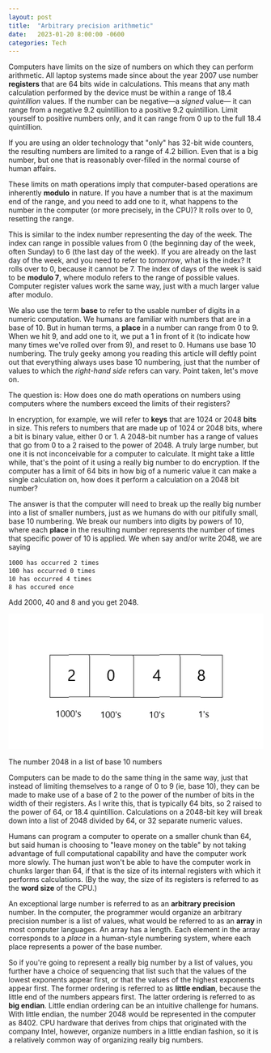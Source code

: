 ```yaml
---
layout: post
title:  "Arbitrary precision arithmetic"
date:   2023-01-20 8:00:00 -0600
categories: Tech
---
```


Computers have limits on the size of numbers on which they can
perform arithmetic.
All laptop systems made since about the year 2007
use number **registers** that are 64 bits wide in calculations.
This means that any math calculation performed by the device
must be within a range of 18.4 _quintillion_ values.
If the number can be negative&#8212;a _signed_ value&#8212;
it can range from a negative 9.2 quintillion to a positive 9.2 quintillion.
Limit yourself to positive numbers only,
and it can range from 0 up to the full 18.4 quintillion.

If you are using an older technology that "only" has 32-bit wide counters,
the resulting numbers are limited to a range of 4.2 billion.
Even that is a big number, but one that is reasonably over-filled
in the normal course of human affairs.

These limits on math operations imply that computer-based
operations are inherently **modulo** in nature.
If you have a number that is at the maximum end of the range,
and you need to add one to it, what happens to the number
in the computer (or more precisely, in the CPU)?
It rolls over to 0, resetting the range.

This is similar to the index number representing the day of the week.
The index can range in possible values
from 0 (the beginning day of the week, often Sunday)
to 6 (the last day of the week).
If you are already on the last day of the week,
and you need to refer to _tomorrow_, what is the index?
It rolls over to 0, because it cannot be 7.
The index of days of the week is said to be **modulo 7**,
where modulo refers to the range of possible values.
Computer register values work the same way, just with a much larger
value after modulo.

We also use the term **base** to refer to the usable number of digits
in a numeric computation.
We humans are familiar with numbers that are in a base of 10.
But in human terms, a **place** in a number can range from 0 to 9.
When we hit 9, and add one to it, we put a 1 in front of it
(to indicate how many times we've rolled over from 9),
and reset to 0.
Humans use base 10 numbering.
The truly geeky among you reading this article will deftly point
out that everything always uses base 10 numbering,
just that the number of values to which the _right-hand side_ refers
can vary.
Point taken, let's move on.

The question is:
How does one do math operations on numbers using computers
where the numbers exceed the limits of their registers?

In encryption, for example, we will refer to **keys** that are
1024 or 2048 **bits** in size.
This refers to numbers that are made up of 1024 or 2048 bits,
where a bit is binary value, either 0 or 1.
A 2048-bit number has a range of values
that go from 0 to a 2 raised to the power of 2048.
A truly large number,
but one it is not inconceivable for a computer to calculate.
It might take a little while,
that's the point of it using a really big number to do encryption.
If the computer has a limit of 64 bits in how big of a numeric value
it can make a single calculation on,
how does it perform a calculation on a 2048 bit number?

The answer is that the computer will need to break up
the really big number into a list of smaller numbers,
just as we humans do with our pitifully small, base 10 numbering.
We break our numbers into digits by powers of 10,
where each **place** in the resulting number
represents the number of times that specific power of 10 is applied.
We when say and/or write 2048, we are saying
```
1000 has occurred 2 times
100 has occurred 0 times
10 has occurred 4 times
8 has occured once
```
Add 2000, 40 and 8 and you get 2048.

![Number 2048 in base 10](/assets/base-10-2048.png "Number 2048 in base 10")

<figcaption>The number 2048 in a list of base 10 numbers</figcaption>

Computers can be made to do the same thing in the same way,
just that instead of limiting themselves to
a range of 0 to 9 (ie, base 10),
they can be made to make use of a base of 2 to the power of the number of bits
in the width of their registers.
As I write this, that is typically 64 bits,
so 2 raised to the power of 64, or 18.4 quintillion.
Calculations on a 2048-bit key will break down
into a list of 2048 divided by 64, or 32 separate numeric values.

Humans can program a computer to operate on a smaller chunk
than 64, but said human is choosing to "leave money on the table"
by not taking advantage of full computational capability
and have the computer work more slowly.
The human just won't be able to have the computer work in chunks
larger than 64, if that is the size of its internal registers with which
it performs calculations.
(By the way, the size of its registers is referred to as the **word size**
of the CPU.)

An exceptional large number is referred to as an
**arbitrary precision** number.
In the computer, the programmer would organize an arbitrary precision
number is a list of values,
what would be referred to as an **array** in most computer languages.
An array has a length.
Each element in the array corresponds to a _place_
in a human-style numbering system,
where each place represents a power of the base number.

So if you're going to represent a really big number
by a list of values, you further have a choice
of sequencing that list such that
the values of the lowest exponents appear first,
or that the values of the highest exponents appear first.
The former ordering is referred to as **little endian**,
because the little end of the numbers appears first.
The latter ordering is referred to as **big endian**.
Little endian ordering can be an intuitive challenge for humans.
With little endian, the number 2048 would be represented
in the computer as 8402.
CPU hardware that derives from chips that originated with the company Intel,
however, organize numbers in a little endian fashion,
so it is a relatively common way of organizing really big numbers.
